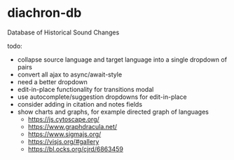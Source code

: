 # diachron-db
Database of Historical Sound Changes

todo:
+ collapse source language and target language into a single dropdown of pairs
+ convert all ajax to async/await-style
+ need a better dropdown
+ edit-in-place functionality for transitions modal
+ use autocomplete/suggestion dropdowns for edit-in-place
+ consider adding in citation and notes fields
+ show charts and graphs, for example directed graph of languages
  + https://js.cytoscape.org/
  + https://www.graphdracula.net/
  + https://www.sigmajs.org/
  + https://visjs.org/#gallery
  + https://bl.ocks.org/cjrd/6863459